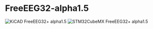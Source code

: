 # FreeEEG32-alpha1.5
![KiCAD FreeEEG32+ alpha1.5](https://raw.githubusercontent.com/neuroidss/FreeEEG32-alpha1.5/master/KiCAD/out/3d/Screenshot%20from%202019-08-09%2022-17-39.png)
![STM32CubeMX FreeEEG32+ alpha1.5](https://raw.githubusercontent.com/neuroidss/FreeEEG32-alpha1.5/master/STM32CubeMX/Screenshot%20from%202019-08-09%2022-29-14.png)
